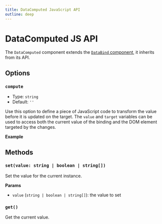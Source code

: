 ```yaml
---
title: DataComputed JavaScript API
outline: deep
---
```


# DataComputed JS API

The `DataComputed` component extends the [`DataBind` component](./data-bind-js-api.html), it inherits from its API.

## Options

### `compute`

- Type: `string`
- Default: `''`

Use this option to define a piece of JavaScript code to transform the value before it is updated on the target. The `value` and `target` variables can be used to access both the current value of the binding and the DOM element targeted by the changes.

**Example**

<PreviewPlayground
  :html="() => import('./stories/compute-example.twig')"
  :script="() => import('./stories/compute-example.js?raw')"
  />

## Methods

### `set(value: string | boolean | string[])`

Set the value for the current instance.

**Params**

- `value` (`string | boolean | string[]`): the value to set

### `get()`

Get the current value.
